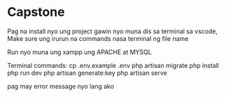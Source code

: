 # Capstone
Pag na install nyo ung project gawin nyo muna dis sa terminal sa vscode, Make sure ung irurun na commands nasa terminal ng file name

Run nyo muna ung xampp ung APACHE at MYSQL

Terminal commands:
cp .env.example .env
php artisan migrate
php install
php run dev
php artisan generate:key
php artisan serve

pag may error message nyo lang ako


